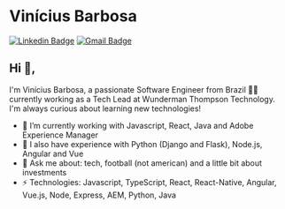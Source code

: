 # Vinícius Barbosa
[![Linkedin Badge](https://img.shields.io/badge/-Linkedin-blue?style=flat-square&logo=Linkedin&logoColor=white&link=https://www.linkedin.com/in/vinicius-barbosa/)](https://www.linkedin.com/in/vinicius-barbosa/)
[![Gmail Badge](https://img.shields.io/badge/-Mail-c14438?style=flat-square&logo=Gmail&logoColor=white&link=mailto:alencarvi@gmail.com)](mailto:alencarvi@gmail.com)

## Hi 👋, 
I'm Vinícius Barbosa, a passionate Software Engineer from Brazil 👨‍💻  currently working as a Tech Lead at Wunderman Thompson Technology. I'm always curious about learning new technologies!

- 🔭  I’m currently working with Javascript, React, Java and Adobe Experience Manager
- 🌱  I also have experience with Python (Django and Flask), Node.js, Angular and Vue
- 💬  Ask me about: tech, football (not american) and a little bit about investments
-  ⚡  Technologies: Javascript, TypeScript, React, React-Native, Angular, Vue.js, Node, Express, AEM, Python, Java
